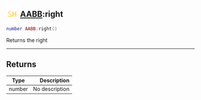 ## <img src="../../.gitbook/assets/shared.png" width="32" height="32" /> [AABB](../aabb/README.md):right

```lua
number AABB:right()
```

Returns the right

------
## Returns

| Type   | Description |
| ------ | ----------: |
| number | No description |


